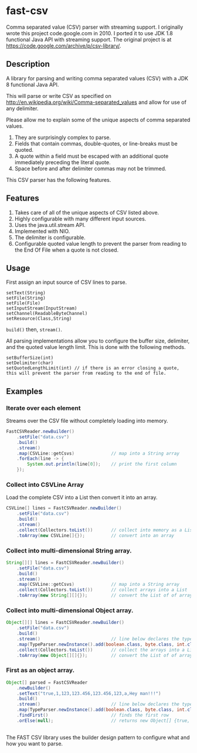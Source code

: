 # fast-csv
Comma separated value (CSV) parser with streaming support. 
I originally wrote this project code.google.com in 2010. 
I ported it to use JDK 1.8 functional Java API with streaming support.
The original project is at https://code.google.com/archive/p/csv-library/.

## Description
A library for parsing and writing comma separated values (CSV) with a JDK 8 functional Java API.

This will parse or write CSV as specified on http://en.wikipedia.org/wiki/Comma-separated_values and allow for use of any delimiter.

Please allow me to explain some of the unique aspects of comma separated values.

1. They are surprisingly complex to parse.
2. Fields that contain commas, double-quotes, or line-breaks must be quoted.
3. A quote within a field must be escaped with an additional quote immediately preceding the literal quote.
4. Space before and after delimiter commas may not be trimmed.

This CSV parser has the following features.

## Features
1. Takes care of all of the unique aspects of CSV listed above.
2. Highly configurable with many different input sources.
3. Uses the java.util.stream API.
4. Implemented with NIO.
5. The delimiter is configurable.
6. Configurable quoted value length to prevent the parser from reading to the End Of File when a quote is not closed.

## Usage
First assign an input source of CSV lines to parse.
```
setText(String)
setFile(String)
setFile(File)
setInputStream(InputStream)
setChannel(ReadableByteChannel)
setResource(Class,String)
```

```build()``` then, ```stream()```.

All parsing implementations allow you to configure the buffer size, delimiter, and the quoted value length limit. This is done with the following methods.
```
setBufferSize(int)
setDelimiter(char)
setQuotedLengthLimit(int) // if there is an error closing a quote, this will prevent the parser from reading to the end of file.
```
## Examples
### Iterate over each element
Streams over the CSV file without completely loading into memory. 
```java
FastCSVReader.newBuilder()
    .setFile("data.csv")
    .build()
    .stream()
    .map(CSVLine::getCsvs)              // map into a String array
    .forEach(line -> {
        System.out.println(line[0]);    // print the first column
    });
```
### Collect into CSVLine Array
Load the complete CSV into a List then convert it into an array. 
```java
CSVLine[] lines = FastCSVReader.newBuilder()
    .setFile("data.csv")
    .build()
    .stream()
    .collect(Collectors.toList())       // collect into memory as a List
    .toArray(new CSVLine[]{});          // convert into an array
```
### Collect into multi-dimensional String array. 
```java
String[][] lines = FastCSVReader.newBuilder()
    .setFile("data.csv")
    .build()
    .stream()
    .map(CSVLine::getCsvs)              // map into a String array
    .collect(Collectors.toList())       // collect arrays into a List
    .toArray(new String[][]{});         // convert the List of of arrays into a String two-dimensional array
```
### Collect into multi-dimensional Object array.
```java
Object[][] lines = FastCSVReader.newBuilder()
    .setFile("data.csv")
    .build()
    .stream()                           // line below declares the type of each field, and then maps into an Object array.
    .map(TypeParser.newInstance().add(boolean.class, byte.class, int.class, float.class, double.class, long.class, char.class, String.class))
    .collect(Collectors.toList())       // collect the arrays into a List
    .toArray(new Object[][]{});         // convert the List of of arrays into a Object two-dimensional array
```
### First as an object array.
```java 
Object[] parsed = FastCSVReader
    .newBuilder()
    .setText("true,1,123,123.456,123.456,123,a,Hey man!!!")
    .build()
    .stream()                           // line below declares the type of each field, and then maps into an Object array.
    .map(TypeParser.newInstance().add(boolean.class, byte.class, int.class, float.class, double.class, long.class, char.class, String.class))
    .findFirst()                        // finds the first row
    .orElse(null);                      // returns new Object[] {true, (byte) 1, 123, 123.456f, 123.456d, 123L, 'a', "Hey man!!!"};
       
```

The FAST CSV library uses the builder design pattern to configure what and how you want to parse.
